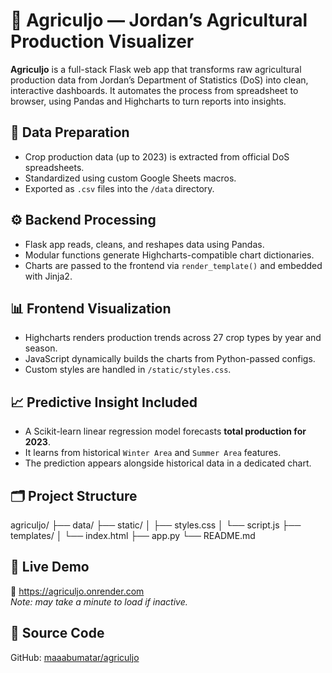 # 🌿 Agriculjo — Jordan’s Agricultural Production Visualizer

**Agriculjo** is a full-stack Flask web app that transforms raw agricultural production data from Jordan’s Department of Statistics (DoS) into clean, interactive dashboards. It automates the process from spreadsheet to browser, using Pandas and Highcharts to turn reports into insights.

## 🧾 Data Preparation

- Crop production data (up to 2023) is extracted from official DoS spreadsheets.
- Standardized using custom Google Sheets macros.
- Exported as `.csv` files into the `/data` directory.

## ⚙️ Backend Processing

- Flask app reads, cleans, and reshapes data using Pandas.
- Modular functions generate Highcharts-compatible chart dictionaries.
- Charts are passed to the frontend via `render_template()` and embedded with Jinja2.

## 📊 Frontend Visualization

- Highcharts renders production trends across 27 crop types by year and season.
- JavaScript dynamically builds the charts from Python-passed configs.
- Custom styles are handled in `/static/styles.css`.

## 📈 Predictive Insight Included

- A Scikit-learn linear regression model forecasts **total production for 2023**.
- It learns from historical `Winter Area` and `Summer Area` features.
- The prediction appears alongside historical data in a dedicated chart.

## 🗂 Project Structure

agriculjo/
├── data/
├── static/
│ ├── styles.css
│ └── script.js
├── templates/
│ └── index.html
├── app.py
└── README.md

## 🚀 Live Demo

**🔗** https://agriculjo.onrender.com  
_Note: may take a minute to load if inactive._

## 📁 Source Code

GitHub: [maaabumatar/agriculjo](https://github.com/maaabumatar/agriculjo)
